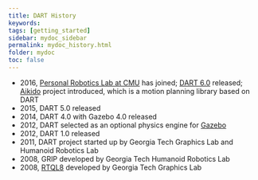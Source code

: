 ```yaml
---
title: DART History
keywords: 
tags: [getting_started]
sidebar: mydoc_sidebar
permalink: mydoc_history.html
folder: mydoc
toc: false
---
```


* 2016, [Personal Robotics Lab at CMU](https://personalrobotics.ri.cmu.edu/) has joined; [DART 6.0](https://github.com/dartsim/dart/releases/tag/v6.0.0) released; [Aikido](https://github.com/personalrobotics/aikido) project introduced, which is a motion planning library based on DART
* 2015, DART 5.0 released
* 2014, DART 4.0 with Gazebo 4.0 released
* 2012, DART selected as an optional physics engine for [Gazebo](http://www.gazebosim.org/)
* 2012, DART 1.0 released
* 2011, DART project started up by Georgia Tech Graphics Lab and Humanoid Robotics Lab
* 2008, GRIP developed by Georgia Tech Humanoid Robotics Lab
* 2008, [RTQL8](https://bitbucket.org/karenliu/rtql8) developed by Georgia Tech Graphics Lab


